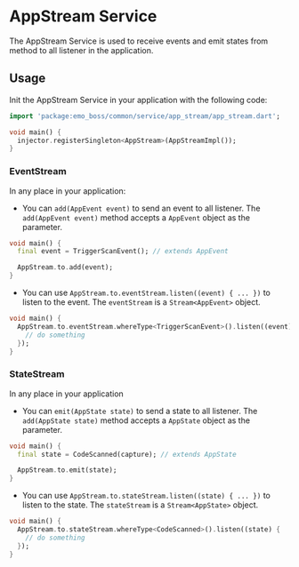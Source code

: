 # AppStream Service

The AppStream Service is used to receive events and emit states from method to all listener in the application.

## Usage
Init the AppStream Service in your application with the following code:

```dart
import 'package:emo_boss/common/service/app_stream/app_stream.dart';

void main() {
  injector.registerSingleton<AppStream>(AppStreamImpl());
}
```

### EventStream
In any place in your application:
- You can `add(AppEvent event)` to send an event to all listener. The `add(AppEvent event)` method accepts a `AppEvent` object as the parameter.

```dart
void main() {
  final event = TriggerScanEvent(); // extends AppEvent

  AppStream.to.add(event);
}
```
- You can use `AppStream.to.eventStream.listen((event) { ... })` to listen to the event. The `eventStream` is a `Stream<AppEvent>` object.

```dart
void main() {
  AppStream.to.eventStream.whereType<TriggerScanEvent>().listen((event) {
    // do something
  });
}
```

### StateStream
In any place in your application
- You can `emit(AppState state)` to send a state to all listener. The `add(AppState state)` method accepts a `AppState` object as the parameter.

```dart
void main() {
  final state = CodeScanned(capture); // extends AppState

  AppStream.to.emit(state);
}
```

- You can use `AppStream.to.stateStream.listen((state) { ... })` to listen to the state. The `stateStream` is a `Stream<AppState>` object.

```dart
void main() {
  AppStream.to.stateStream.whereType<CodeScanned>().listen((state) {
    // do something
  });
}
```
